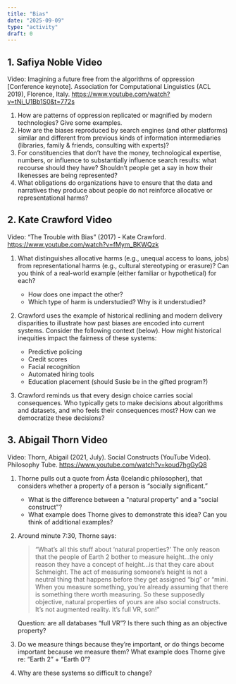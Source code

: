 ```yaml
---
title: "Bias"
date: "2025-09-09"
type: "activity"
draft: 0
---
```


## 1. Safiya Noble Video
Video: Imagining a future free from the algorithms of oppression [Conference keynote]. Association for Computational Linguistics (ACL 2019), Florence, Italy. https://www.youtube.com/watch?v=tNi_U1Bb1S0&t=772s

1. How are patterns of oppression replicated or magnified by modern technologies? Give some examples.
1. How are the biases reproduced by search engines (and other platforms) similar and different from previous kinds of information intermediaries (libraries, family & friends, consulting with experts)?
1. For constituencies that don’t have the money, technological expertise, numbers, or influence to substantially influence search results: what recourse should they have? Shouldn’t people get a say in how their likenesses are being represented?
1. What obligations do organizations have to ensure that the data and narratives they produce about people do not reinforce allocative or representational harms?


## 2. Kate Crawford Video 
Video: “The Trouble with Bias” (2017) - Kate Crawford. https://www.youtube.com/watch?v=fMym_BKWQzk 

1. What distinguishes allocative harms (e.g., unequal access to loans, jobs) from representational harms (e.g., cultural stereotyping or erasure)? Can you think of a real-world example (either familiar or hypothetical) for each? 
    * How does one impact the other?
    * Which type of harm is understudied? Why is it understudied?

2. Crawford uses the example of historical redlining and modern delivery disparities to illustrate how past biases are encoded into current systems. Consider the following context (below). How might historical inequities impact the fairness of these systems:
    * Predictive policing
    * Credit scores
    * Facial recognition
    * Automated hiring tools
    * Education placement  (should Susie be in the gifted program?)

3. Crawford reminds us that every design choice carries social consequences. Who typically gets to make decisions about algorithms and datasets, and who feels their consequences most? How can we democratize these decisions?



## 3. Abigail Thorn Video
Video: Thorn, Abigail (2021, July). Social Constructs (YouTube Video). Philosophy Tube. https://www.youtube.com/watch?v=koud7hgGyQ8

1. Thorne pulls out a quote from Ásta (Icelandic philosopher), that considers whether a property of a person is “socially significant.”
    * What is the difference between a "natural property" and a "social construct"?
    * What example does Thorne gives to demonstrate this idea? Can you think of additional examples?

1. Around minute 7:30, Thorne says: 

    > “What’s all this stuff about ‘natural properties?’ The only reason that the people of Earth 2 bother to measure height...the only reason they have a concept of height...is that they care about Schmeight. The act of measuring someone’s height is not a neutral thing that happens before they get assigned “big” or “mini. When you measure something, you’re already assuming that there is something there worth measuring. So these supposedly objective, natural properties of yours are also social constructs. It’s not augmented reality. It’s full VR, son!”

    Question: are all databases “full VR”? Is there such thing as an objective property?

1. Do we measure things because they’re important, or do things become important because we measure them? What example does Thorne give re: “Earth 2” + “Earth 0”?

1. Why are these systems so difficult to change?